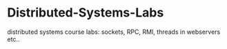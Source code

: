 # Distributed-Systems-Labs
distributed systems course labs: sockets, RPC, RMI, threads in webservers etc..
